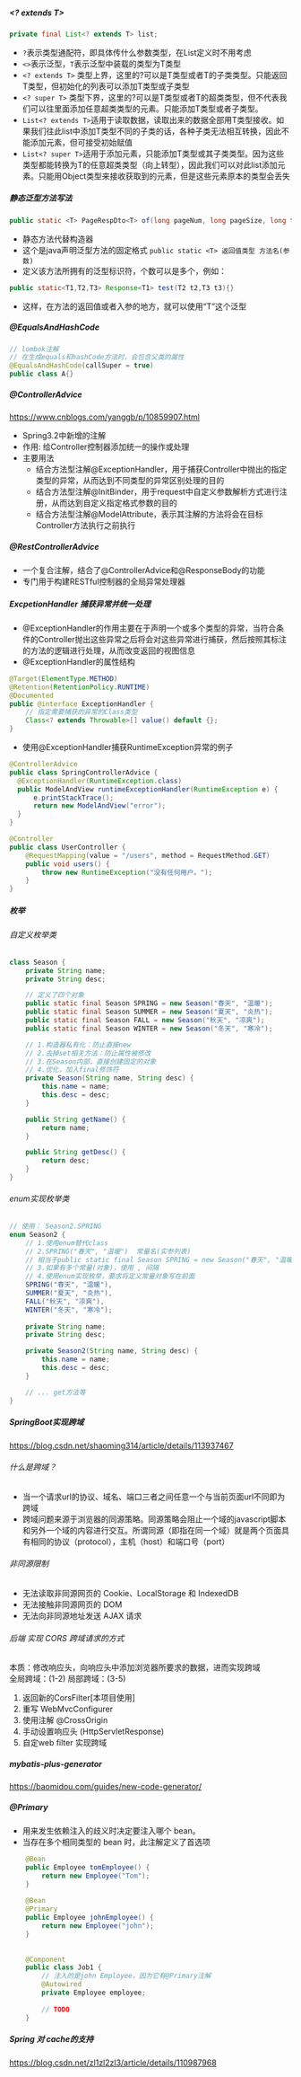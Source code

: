 ##### <? extends T>
```java
private final List<? extends T> list;
```
- `?`表示类型通配符，即具体传什么参数类型，在List定义时不用考虑
- `<>`表示泛型，`T`表示泛型中装载的类型为T类型
- `<? extends T>` 类型上界，这里的?可以是T类型或者T的子类类型。只能返回T类型，但初始化的列表可以添加T类型或子类型
- `<? super T>` 类型下界，这里的?可以是T类型或者T的超类类型，但不代表我们可以往里面添加任意超类类型的元素。只能添加T类型或者子类型。
- `List<? extends T>`适用于读取数据，读取出来的数据全部用T类型接收。如果我们往此list中添加T类型不同的子类的话，各种子类无法相互转换，因此不能添加元素，但可接受初始赋值
- `List<? super T>`适用于添加元素，只能添加T类型或其子类类型。因为这些类型都能转换为T的任意超类类型（向上转型），因此我们可以对此list添加元素。只能用Object类型来接收获取到的元素，但是这些元素原本的类型会丢失

##### 静态泛型方法写法
```java
public static <T> PageRespDto<T> of(long pageNum, long pageSize, long total, List<T> list){}
```
- 静态方法代替构造器
- 这个是java声明泛型方法的固定格式 `public static <T> 返回值类型 方法名(参数)`
- <T>定义该方法所拥有的泛型标识符，个数可以是多个，例如：
```java
public static<T1,T2,T3> Response<T1> test(T2 t2,T3 t3){}
```
- 这样，在方法的返回值或者入参的地方，就可以使用“T”这个泛型

##### @EqualsAndHashCode
```java
// lombok注解
// 在生成equals和hashCode方法时，会包含父类的属性
@EqualsAndHashCode(callSuper = true)
public class A{}
```

##### @ControllerAdvice
https://www.cnblogs.com/yanggb/p/10859907.html
- Spring3.2中新增的注解
- 作用: 给Controller控制器添加统一的操作或处理
- 主要用法
  - 结合方法型注解@ExceptionHandler，用于捕获Controller中抛出的指定类型的异常，从而达到不同类型的异常区别处理的目的
  - 结合方法型注解@InitBinder，用于request中自定义参数解析方式进行注册，从而达到自定义指定格式参数的目的
  - 结合方法型注解@ModelAttribute，表示其注解的方法将会在目标Controller方法执行之前执行

##### @RestControllerAdvice
- 一个复合注解，结合了@ControllerAdvice和@ResponseBody的功能
- 专门用于构建RESTful控制器的全局异常处理器

##### ExcpetionHandler 捕获异常并统一处理
- @ExceptionHandler的作用主要在于声明一个或多个类型的异常，当符合条件的Controller抛出这些异常之后将会对这些异常进行捕获，然后按照其标注的方法的逻辑进行处理，从而改变返回的视图信息
- @ExceptionHandler的属性结构
```java
@Target(ElementType.METHOD)
@Retention(RetentionPolicy.RUNTIME)
@Documented
public @interface ExceptionHandler {
    // 指定需要捕获的异常的Class类型
    Class<? extends Throwable>[] value() default {};
}
```
- 使用@ExceptionHandler捕获RuntimeException异常的例子
```java
@ControllerAdvice
public class SpringControllerAdvice {
  @ExceptionHandler(RuntimeException.class)
  public ModelAndView runtimeExceptionHandler(RuntimeException e) {
      e.printStackTrace();
      return new ModelAndView("error");
  }
}
```
```java
@Controller
public class UserController {
    @RequestMapping(value = "/users", method = RequestMethod.GET)
    public void users() {
        throw new RuntimeException("没有任何用户。");
    }
}
```

##### 枚举
###### 自定义枚举类
```java
class Season {
    private String name;
    private String desc;

    // 定义了四个对象
    public static final Season SPRING = new Season("春天", "温暖");
    public static final Season SUMMER = new Season("夏天", "炎热");
    public static final Season FALL = new Season("秋天", "凉爽");
    public static final Season WINTER = new Season("冬天", "寒冷");

    // 1.构造器私有化：防止直接new
    // 2.去掉set相关方法：防止属性被修改
    // 3.在Season内部，直接创建固定的对象
    // 4.优化，加入final修饰符
    private Season(String name, String desc) {
        this.name = name;
        this.desc = desc;
    }

    public String getName() {
        return name;
    }

    public String getDesc() {
        return desc;
    }
}
```
###### enum实现枚举类
```java
// 使用： Season2.SPRING
enum Season2 {
    // 1.使用enum替代class
    // 2.SPRING("春天", "温暖")  常量名(实参列表) 
    // 相当于public static final Season SPRING = new Season("春天", "温暖")的简化
    // 3.如果有多个常量(对象)，使用 , 间隔
    // 4.使用enum实现枚举，要求将定义常量对象写在前面
    SPRING("春天", "温暖"),
    SUMMER("夏天", "炎热"),
    FALL("秋天", "凉爽"),
    WINTER("冬天", "寒冷");
    
    private String name;
    private String desc;

    private Season2(String name, String desc) {
        this.name = name;
        this.desc = desc;
    }

    // ... get方法等
}
```

##### SpringBoot实现跨域
https://blog.csdn.net/shaoming314/article/details/113937467
###### 什么是跨域？
- 当一个请求url的协议、域名、端口三者之间任意一个与当前页面url不同即为跨域
- 跨域问题来源于浏览器的同源策略。同源策略会阻止一个域的javascript脚本和另外一个域的内容进行交互。所谓同源（即指在同一个域）就是两个页面具有相同的协议（protocol），主机（host）和端口号（port）
###### 非同源限制
- 无法读取非同源网页的 Cookie、LocalStorage 和 IndexedDB
- 无法接触非同源网页的 DOM
- 无法向非同源地址发送 AJAX 请求
###### 后端 实现 CORS 跨域请求的方式
本质：修改响应头，向响应头中添加浏览器所要求的数据，进而实现跨域 \
全局跨域：(1-2) 局部跨域：(3-5)
1. 返回新的CorsFilter[本项目使用]
2. 重写 WebMvcConfigurer 
3. 使用注解 @CrossOrigin
4. 手动设置响应头 (HttpServletResponse)
5. 自定web filter 实现跨域 


##### mybatis-plus-generator
https://baomidou.com/guides/new-code-generator/

##### @Primary
- 用来发生依赖注入的歧义时决定要注入哪个 bean。
- 当存在多个相同类型的 bean 时，此注解定义了首选项
```java
    @Bean
    public Employee tomEmployee() {
        return new Employee("Tom");
    }
 
    @Bean
    @Primary
    public Employee johnEmployee() {
        return new Employee("john");
    }
 
 
    @Component
    public class Job1 {
        // 注入的是john Employee，因为它有@Primary注解
        @Autowired
        private Employee employee;
 
        // TODO
    }
```

##### Spring 对 cache的支持
https://blog.csdn.net/zl1zl2zl3/article/details/110987968